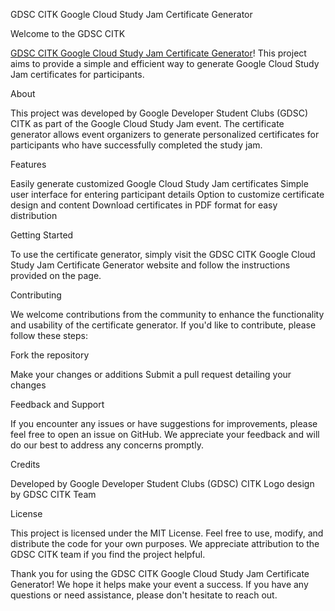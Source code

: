 GDSC CITK Google Cloud Study Jam Certificate Generator

Welcome to the GDSC CITK 

[GDSC CITK Google Cloud Study Jam Certificate Generator](https://google-cloud-certificate-gdsccitk.netlify.app/)! This project aims to provide a simple and efficient way to generate Google Cloud Study Jam certificates for participants.

About

This project was developed by Google Developer Student Clubs (GDSC) CITK as part of the Google Cloud Study Jam event. The certificate generator allows event organizers to generate personalized certificates for participants who have successfully completed the study jam.

Features

Easily generate customized Google Cloud Study Jam certificates
Simple user interface for entering participant details
Option to customize certificate design and content
Download certificates in PDF format for easy distribution


Getting Started

To use the certificate generator, simply visit the GDSC CITK Google Cloud Study Jam Certificate Generator website and follow the instructions provided on the page.


Contributing

We welcome contributions from the community to enhance the functionality and usability of the certificate generator. If you'd like to contribute, please follow these steps:


Fork the repository

Make your changes or additions
Submit a pull request detailing your changes

Feedback and Support

If you encounter any issues or have suggestions for improvements, please feel free to open an issue on GitHub. We appreciate your feedback and will do our best to address any concerns promptly.


Credits

Developed by Google Developer Student Clubs (GDSC) CITK
Logo design by GDSC CITK Team

License

This project is licensed under the MIT License. Feel free to use, modify, and distribute the code for your own purposes. We appreciate attribution to the GDSC CITK team if you find the project helpful.

Thank you for using the GDSC CITK Google Cloud Study Jam Certificate Generator! We hope it helps make your event a success. If you have any questions or need assistance, please don't hesitate to reach out.

